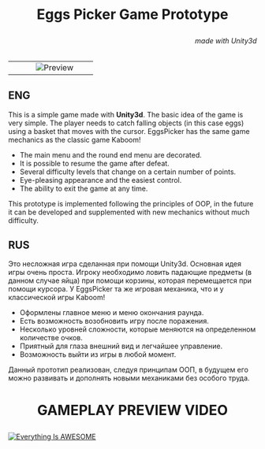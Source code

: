 # <p style="text-align: center;">**Eggs Picker Game Prototype**<p>

###### <p style="text-align: right;">made with Unity3d<p>

|||||||
|-|-|-|-|-|-|
||||![Preview](https://media2.giphy.com/media/I3tMa8w1sCpWjIQcUC/giphy.gif?cid=790b7611d7b4bd727690adedc04c03fe3fcfd71747d3ae46&rid=giphy.gif&ct=g)

## **ENG**

This is a simple game made with **Unity3d**.
The basic idea of the game is very simple. The player needs to catch falling objects (in this case eggs) using a basket that moves with the cursor. EggsPicker has the same game mechanics as the classic game
Kaboom!

+ The main menu and the round end menu are decorated.
+ It is possible to resume the game after defeat.
+ Several difficulty levels that change on a certain number of points.
+ Eye-pleasing appearance and the easiest control.
+ The ability to exit the game at any time.

This prototype is implemented following the principles of OOP, in the future it can be developed and supplemented with new mechanics without much difficulty.

## **RUS**

Это несложная игра сделанная при помощи Unity3d.
Основная идея игры очень проста. Игроку необходимо ловить падающие предметы (в данном случае яйца) при помощи корзины, которая перемещается при помощи курсора. У EggsPicker та же игровая механика, что и у классической игры
Kaboom! 

+ Оформлены главное меню и меню окончания раунда. 
+ Есть возможность возобновить игру после поражения.
+ Несколько уровней сложности, которые меняются на определенном количестве очков.
+ Приятный для глаза внешний вид и легчайшее управление.
+ Возможность выйти из игры в любой момент.

Данный прототип реализован, следуя принципам ООП, в будущем его можно развивать и дополнять новыми механиками без особого труда.

# <p style="text-align: center;">**GAMEPLAY PREVIEW VIDEO**</p>

[![Everything Is AWESOME](https://cdn.discordapp.com/attachments/570007120691462144/892907330423902249/unknown.png)](https://www.youtube.com/watch?v=StTqXEQ2l-Y "Everything Is AWESOME")
